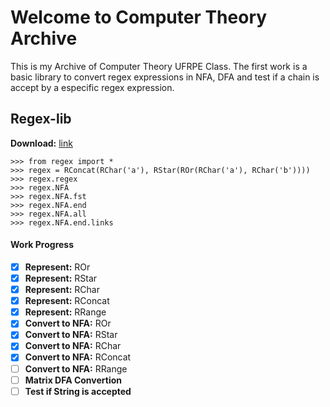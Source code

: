 # Welcome to Computer Theory Archive
This is my Archive of Computer Theory UFRPE Class. The first work
is a basic library to convert regex expressions in NFA, DFA and
test if a chain is accept by a especific regex expression.

## Regex-lib
**Download:** [link](https://yet1dev.com/study/c25_theory/regex.py)
```
>>> from regex import *
>>> regex = RConcat(RChar('a'), RStar(ROr(RChar('a'), RChar('b'))))
>>> regex.regex
>>> regex.NFA
>>> regex.NFA.fst
>>> regex.NFA.end
>>> regex.NFA.all
>>> regex.NFA.end.links
```
#### Work Progress
- [x] **Represent:** ROr
- [x] **Represent:** RStar
- [x] **Represent:** RChar
- [x] **Represent:** RConcat
- [x] **Represent:** RRange
- [x] **Convert to NFA:** ROr
- [x] **Convert to NFA:** RStar
- [x] **Convert to NFA:** RChar
- [x] **Convert to NFA:** RConcat
- [ ] **Convert to NFA:** RRange
- [ ] **Matrix DFA Convertion**
- [ ] **Test if String is accepted**
